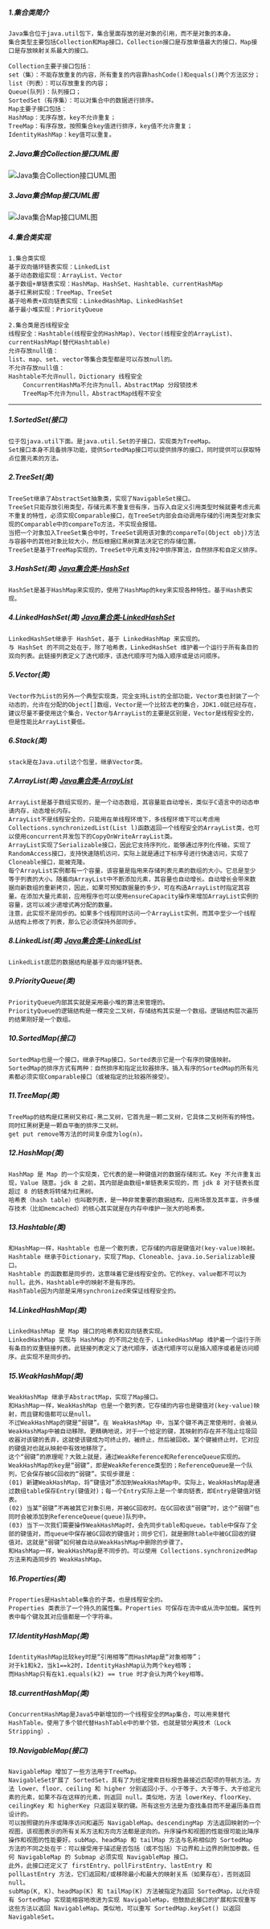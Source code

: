 ##### 1.集合类简介
    Java集合位于java.util包下，集合里面存放的是对象的引用，而不是对象的本身。
    集合类型主要包括Collection和Map接口，Collection接口是存放单值最大的接口，Map接口是存放映射关系最大的接口。
    
    Collection主要子接口包括：
    set（集）：不能存放重复的内容，所有重复的内容靠hashCode()和equals()两个方法区分；
    list（列表）：可以存放重复的内容；
    Queue(队列)：队列接口；
    SortedSet（有序集）：可以对集合中的数据进行排序。
    Map主要子接口包括：
    HashMap：无序存放，key不允许重复；
    TreeMap：有序存放，按照集合key值进行排序，key值不允许重复；
    IdentityHashMap：key值可以重复。
    
##### 2.Java集合Collection接口UML图
![Java集合Collection接口UML图](Java集合UML图--Collection.png)

##### 3.Java集合Map接口UML图
![Java集合Map接口UML图](Java集合UML图--Map.png)

##### 4.集合类实现
    1.集合类实现
    基于双向循环链表实现：LinkedList
    基于动态数组实现：ArrayList、Vector
    基于数组+单链表实现：HashMap、HashSet、Hashtable、currentHashMap
    基于红黑树实现：TreeMap、TreeSet
    基于哈希表+双向链表实现：LinkedHashMap、LinkedHashSet
    基于最小堆实现：PriorityQueue

    2.集合类是否线程安全
    线程安全：Hashtable(线程安全的HashMap)、Vector(线程安全的ArrayList)、currentHashMap(替代Hashtable)
    允许存放null值：
    list、map、set、vector等集合类型都是可以存放null的。
    不允许存放null值：
    Hashtable不允许null，Dictionary 线程安全 
    	ConcurrentHashMa不允许为null，AbstractMap 分段锁技术 
    	TreeMap不允许为null，AbstractMap线程不安全
    	
---

##### 1.SortedSet(接口)
    位于包java.util下面。是java.util.Set的子接口，实现类为TreeMap。
    Set接口本身不具备排序功能，提供SortedMap接口可以提供排序的接口，同时提供可以获取特点位置元素的方法。
##### 2.TreeSet(类)
    TreeSet继承了AbstractSet抽象类，实现了NavigableSet接口。
    TreeSet只能存放引用类型，存储元素不重复但有序，当存入自定义引用类型时候就要考虑元素不重复的特性，必须实现Comparable接口，在TreeSet内部会自动调用存储的引用类型对象实现的Comparable中的compareTo方法，不实现会报错。
    当把一个对象加入TreeSet集合中时，TreeSet调用该对象的compareTo(Object obj)方法与容器中的其他对象比较大小，然后根据红黑树算法决定它的存储位置。
    TreeSet是基于TreeMap实现的，TreeSet中元素支持2中排序算法，自然排序和自定义排序。
##### 3.HashSet(类)  [Java集合类-HashSet](_03_hashset/HashSet.md)  
    HashSet是基于HashMap来实现的，使用了HashMap的key来实现各种特性。基于Hash表实现。
##### 4.LinkedHashSet(类) [Java集合类-LinkedHashSet](_04_linkedhashset/LinkedHashSet.md)  
    LinkedHashSet继承于 HashSet，基于 LinkedHashMap 来实现的。
    与 HashSet 的不同之处在于，除了哈希表，LinkedHashSet 维护着一个运行于所有条目的双向列表。此链接列表定义了迭代顺序，该迭代顺序可为插入顺序或是访问顺序。
##### 5.Vector(类)
    Vector作为List的另外一个典型实现类，完全支持List的全部功能，Vector类也封装了一个动态的，允许在分配的Object[]数组，Vector是一个比较古老的集合，JDK1.0就已经存在，建议尽量不要使用这个集合，Vector与ArrayList的主要是区别是，Vector是线程安全的，但是性能比ArrayList要低。
##### 6.Stack(类)
    stack是在Java.util这个包里，继承Vector类。
##### 7.ArrayList(类) [Java集合类-ArrayList](_01_arraylist/ArrayList.md)  
    ArrayList是基于数组实现的，是一个动态数组，其容量能自动增长，类似于C语言中的动态申请内存，动态增长内存。
    ArrayList不是线程安全的，只能用在单线程环境下，多线程环境下可以考虑用Collections.synchronizedList(List l)函数返回一个线程安全的ArrayList类，也可以使用concurrent并发包下的CopyOnWriteArrayList类。
    ArrayList实现了Serializable接口，因此它支持序列化，能够通过序列化传输，实现了RandomAccess接口，支持快速随机访问，实际上就是通过下标序号进行快速访问，实现了Cloneable接口，能被克隆。
    每个ArrayList实例都有一个容量，该容量是指用来存储列表元素的数组的大小。它总是至少等于列表的大小。随着向ArrayList中不断添加元素，其容量也自动增长。自动增长会带来数据向新数组的重新拷贝，因此，如果可预知数据量的多少，可在构造ArrayList时指定其容量。在添加大量元素前，应用程序也可以使用ensureCapacity操作来增加ArrayList实例的容量，这可以减少递增式再分配的数量。 
    注意，此实现不是同步的。如果多个线程同时访问一个ArrayList实例，而其中至少一个线程从结构上修改了列表，那么它必须保持外部同步。
##### 8.LinkedList(类) [Java集合类-LinkedList](_02_linkedlist/LinkedList.md)  
    LinkedList底层的数据结构是基于双向循环链表。
##### 9.PriorityQueue(类)
    PriorityQueue内部其实就是采用最小堆的算法来管理的。
    PriorityQueue的逻辑结构是一棵完全二叉树，存储结构其实是一个数组。逻辑结构层次遍历的结果刚好是一个数组。
##### 10.SortedMap(接口)
    SortedMap也是一个接口，继承于Map接口，Sorted表示它是一个有序的键值映射。
    SortedMap的排序方式有两种：自然排序和指定比较器排序。插入有序的SortedMap的所有元素都必须实现Comparable接口（或被指定的比较器所接受）。
##### 11.TreeMap(类)
    TreeMap的结构是红黑树又称红-黑二叉树，它首先是一颗二叉树，它具体二叉树所有的特性。同时红黑树更是一颗自平衡的排序二叉树。
    get put remove等方法的时间复杂度为log(n)。
##### 12.HashMap(类)
    HashMap 是 Map 的一个实现类，它代表的是一种键值对的数据存储形式。Key 不允许重复出现，Value 随意。jdk 8 之前，其内部是由数组+单链表来实现的，而 jdk 8 对于链表长度超过 8 的链表将转储为红黑树。
    哈希表（hash table）也叫散列表，是一种非常重要的数据结构，应用场景及其丰富，许多缓存技术（比如memcached）的核心其实就是在内存中维护一张大的哈希表。
##### 13.Hashtable(类)
    和HashMap一样，Hashtable 也是一个散列表，它存储的内容是键值对(key-value)映射。
    Hashtable 继承于Dictionary，实现了Map、Cloneable、java.io.Serializable接口。
    Hashtable 的函数都是同步的，这意味着它是线程安全的。它的key、value都不可以为null。此外，Hashtable中的映射不是有序的。
    HashTable因为内部是采用synchronized来保证线程安全的。
##### 14.LinkedHashMap(类)
    LinkedHashMap 是 Map 接口的哈希表和双向链表实现。
    LinkedHashMap 实现与 HashMap 的不同之处在于，LinkedHashMap 维护着一个运行于所有条目的双重链接列表。此链接列表定义了迭代顺序，该迭代顺序可以是插入顺序或者是访问顺序。此实现不是同步的。
##### 15.WeakHashMap(类)
    WeakHashMap 继承于AbstractMap，实现了Map接口。
    和HashMap一样，WeakHashMap 也是一个散列表，它存储的内容也是键值对(key-value)映射，而且键和值都可以是null。
    不过WeakHashMap的键是“弱键”。在 WeakHashMap 中，当某个键不再正常使用时，会被从WeakHashMap中被自动移除。更精确地说，对于一个给定的键，其映射的存在并不阻止垃圾回收器对该键的丢弃，这就使该键成为可终止的，被终止，然后被回收。某个键被终止时，它对应的键值对也就从映射中有效地移除了。
    这个“弱键”的原理呢？大致上就是，通过WeakReference和ReferenceQueue实现的。 WeakHashMap的key是“弱键”，即是WeakReference类型的；ReferenceQueue是一个队列，它会保存被GC回收的“弱键”。实现步骤是：
    (01) 新建WeakHashMap，将“键值对”添加到WeakHashMap中。实际上，WeakHashMap是通过数组table保存Entry(键值对)；每一个Entry实际上是一个单向链表，即Entry是键值对链表。
    (02) 当某“弱键”不再被其它对象引用，并被GC回收时。在GC回收该“弱键”时，这个“弱键”也同时会被添加到ReferenceQueue(queue)队列中。
    (03) 当下一次我们需要操作WeakHashMap时，会先同步table和queue。table中保存了全部的键值对，而queue中保存被GC回收的键值对；同步它们，就是删除table中被GC回收的键值对。这就是“弱键”如何被自动从WeakHashMap中删除的步骤了。
    和HashMap一样，WeakHashMap是不同步的。可以使用 Collections.synchronizedMap 方法来构造同步的 WeakHashMap。
##### 16.Properties(类)
    Properties是Hashtable集合的子类，也是线程安全的。
    Properties 类表示了一个持久的属性集。Properties 可保存在流中或从流中加载。属性列表中每个键及其对应值都是一个字符串。
##### 17.IdentityHashMap(类)
    IdentityHashMap比较key时是“引用相等”而HashMap是“对象相等”；
    对于k1和k2，当k1==k2时，IdentityHashMap认为两个key相等；
    而HashMap只有在k1.equals(k2) == true 时才会认为两个key相等。
##### 18.currentHashMap(类)
    ConcurrentHashMap是Java5中新增加的一个线程安全的Map集合，可以用来替代HashTable。使用了多个锁代替HashTable中的单个锁，也就是锁分离技术（Lock Stripping）.
##### 19.NavigableMap(接口)
    NavigableMap 增加了一些方法用于TreeMap。
    NavigableSet扩展了 SortedSet，具有了为给定搜索目标报告最接近匹配项的导航方法。方法 lower、floor、ceiling 和 higher 分别返回小于、小于等于、大于等于、大于给定元素的元素，如果不存在这样的元素，则返回 null。类似地，方法 lowerKey、floorKey、ceilingKey 和 higherKey 只返回关联的键。所有这些方法是为查找条目而不是遍历条目而设计的。
    可以按照键的升序或降序访问和遍历 NavigableMap。descendingMap 方法返回映射的一个视图，该视图表示的所有关系方法和方向方法都是逆向的。升序操作和视图的性能很可能比降序操作和视图的性能要好。subMap、headMap 和 tailMap 方法与名称相似的 SortedMap 方法的不同之处在于：可以接受用于描述是否包括（或不包括）下边界和上边界的附加参数。任何 NavigableMap 的 Submap 必须实现 NavigableMap 接口。
    此外，此接口还定义了 firstEntry、pollFirstEntry、lastEntry 和 pollLastEntry 方法，它们返回和/或移除最小和最大的映射关系（如果存在），否则返回 null。
    subMap(K, K)、headMap(K) 和 tailMap(K) 方法被指定为返回 SortedMap，以允许现有 SortedMap 实现能相容地改进为实现 NavigableMap，但鼓励此接口的扩展和实现重写这些方法以返回 NavigableMap。类似地，可以重写 SortedMap.keySet() 以返回 NavigableSet。
